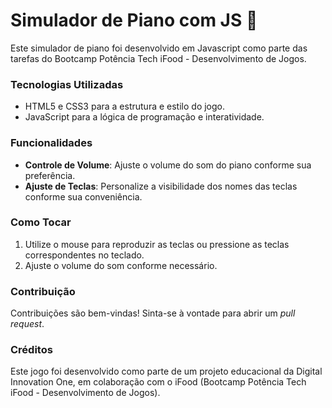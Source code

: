 # Simulador de Piano com JS 🎹
Este simulador de piano foi desenvolvido em Javascript como parte das tarefas do Bootcamp Potência Tech iFood - Desenvolvimento de Jogos.

### Tecnologias Utilizadas

- HTML5 e CSS3 para a estrutura e estilo do jogo.
- JavaScript para a lógica de programação e interatividade.

### Funcionalidades 

- **Controle de Volume**: Ajuste o volume do som do piano conforme sua preferência.
- **Ajuste de Teclas**: Personalize a visibilidade dos nomes das teclas conforme sua conveniência.

### Como Tocar

1. Utilize o mouse para reproduzir as teclas ou pressione as teclas correspondentes no teclado.
2. Ajuste o volume do som conforme necessário.

### Contribuição

Contribuições são bem-vindas! Sinta-se à vontade para abrir um _pull request_.

### Créditos

Este jogo foi desenvolvido como parte de um projeto educacional da Digital Innovation One, em colaboração com o iFood (Bootcamp Potência Tech iFood - Desenvolvimento de Jogos).

